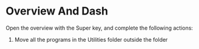 # Overview And Dash

Open the overview with the Super key, and complete the following actions:

1. Move all the programs in the Utilities folder outside the folder
